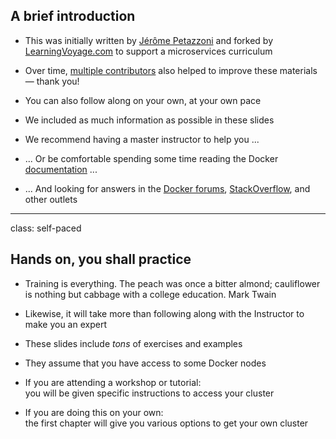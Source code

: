 ## A brief introduction

- This was initially written by [Jérôme Petazzoni](https://twitter.com/jpetazzo) and forked by [LearningVoyage.com](http://learningvoyage.com) to support a microservices curriculum

- Over time, [multiple contributors](https://@@GITREPO@@/graphs/contributors) also helped to improve these materials — thank you!

- You can also follow along on your own, at your own pace

- We included as much information as possible in these slides

- We recommend having a master instructor to help you ...

- ... Or be comfortable spending some time reading the Docker
 [documentation](https://docs.docker.com/) ...

- ... And looking for answers in the [Docker forums](forums.docker.com),
  [StackOverflow](https://stackoverflow.com/questions/tagged/docker),
  and other outlets

---

class: self-paced

## Hands on, you shall practice

- Training is everything. The peach was once a bitter almond; cauliflower is nothing but cabbage with a college education. Mark Twain

- Likewise, it will take more than following along with the Instructor
  to make you an expert

- These slides include *tons* of exercises and examples

- They assume that you have access to some Docker nodes

- If you are attending a workshop or tutorial:
  <br/>you will be given specific instructions to access your cluster

- If you are doing this on your own:
  <br/>the first chapter will give you various options to get your own cluster
